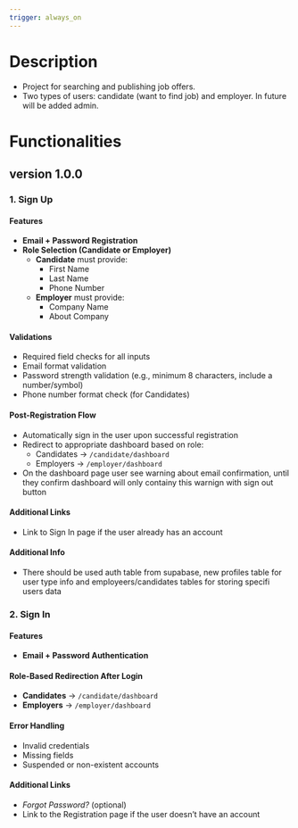 ```yaml
---
trigger: always_on
---
```


# Description

- Project for searching and publishing job offers.
- Two types of users: candidate (want to find job) and employer. In future will be added admin.

# Functionalities

## version 1.0.0

### 1. Sign Up

#### Features

- **Email + Password Registration**
- **Role Selection (Candidate or Employer)**
    - **Candidate** must provide:
        - First Name
        - Last Name
        - Phone Number
    - **Employer** must provide:
        - Company Name
        - About Company

#### Validations

- Required field checks for all inputs
- Email format validation
- Password strength validation (e.g., minimum 8 characters, include a number/symbol)
- Phone number format check (for Candidates)

#### Post-Registration Flow

- Automatically sign in the user upon successful registration
- Redirect to appropriate dashboard based on role:
    - Candidates → `/candidate/dashboard`
    - Employers → `/employer/dashboard`
- On the dashboard page user see warning about email confirmation, until they confirm dashboard will only containy this warnign with sign out button

#### Additional Links

- Link to Sign In page if the user already has an account

#### Additional Info

- There should be used auth table from supabase, new profiles table for user type info and employeers/candidates tables for storing specifi users data

### 2. Sign In

#### Features

- **Email + Password Authentication**

#### Role-Based Redirection After Login

- **Candidates** → `/candidate/dashboard`
- **Employers** → `/employer/dashboard`

#### Error Handling

- Invalid credentials
- Missing fields
- Suspended or non-existent accounts

#### Additional Links

- _Forgot Password?_ (optional)
- Link to the Registration page if the user doesn’t have an account
